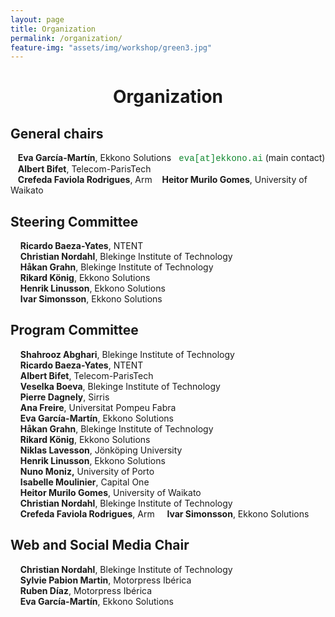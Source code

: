 ```yaml
---
layout: page
title: Organization
permalink: /organization/
feature-img: "assets/img/workshop/green3.jpg"
---
```


<h1 style="text-align: center">Organization</h1>

## General chairs

&nbsp;&nbsp;&nbsp;**Eva García-Martín**, Ekkono Solutions
<span style="font-family:courier; color:#10872F">&nbsp;eva[at]ekkono.ai</span> (main contact)   
&nbsp;&nbsp;&nbsp;**Albert Bifet**, Telecom-ParisTech  
&nbsp;&nbsp;&nbsp;**Crefeda Faviola Rodrigues**,  Arm 
&nbsp;&nbsp;&nbsp;**Heitor Murilo Gomes**, University of Waikato  


## Steering Committee

&nbsp;&nbsp;&nbsp; **Ricardo Baeza-Yates**,
NTENT  
&nbsp;&nbsp;&nbsp; **Christian Nordahl**,
 Blekinge Institute of Technology  
&nbsp;&nbsp;&nbsp; **Håkan Grahn**,
Blekinge Institute of Technology  
&nbsp;&nbsp;&nbsp; **Rikard König**, Ekkono Solutions  
&nbsp;&nbsp;&nbsp; **Henrik Linusson**, Ekkono Solutions  
&nbsp;&nbsp;&nbsp; **Ivar Simonsson**, Ekkono Solutions  

## Program Committee

&nbsp;&nbsp;&nbsp; **Shahrooz Abghari**, Blekinge Institute of Technology  
&nbsp;&nbsp;&nbsp; **Ricardo Baeza-Yates**, NTENT  
&nbsp;&nbsp;&nbsp; **Albert Bifet**, Telecom-ParisTech   
&nbsp;&nbsp;&nbsp; **Veselka Boeva**, Blekinge Institute of Technology  
&nbsp;&nbsp;&nbsp; **Pierre Dagnely**, Sirris  
&nbsp;&nbsp;&nbsp; **Ana Freire**, Universitat Pompeu Fabra  
&nbsp;&nbsp;&nbsp; **Eva García-Martín**, Ekkono Solutions  
&nbsp;&nbsp;&nbsp; **Håkan Grahn**, Blekinge Institute of Technology  
&nbsp;&nbsp;&nbsp; **Rikard König**, Ekkono Solutions  
&nbsp;&nbsp;&nbsp; **Niklas Lavesson**, Jönköping University  
&nbsp;&nbsp;&nbsp; **Henrik Linusson**, Ekkono Solutions  
&nbsp;&nbsp;&nbsp; **Nuno Moniz,** University of Porto  
&nbsp;&nbsp;&nbsp; **Isabelle Moulinier**, Capital One  
&nbsp;&nbsp;&nbsp; **Heitor Murilo Gomes**, University of Waikato  
&nbsp;&nbsp;&nbsp; **Christian Nordahl**, Blekinge Institute of Technology  
&nbsp;&nbsp;&nbsp; **Crefeda Faviola Rodrigues**,  Arm
&nbsp;&nbsp;&nbsp; **Ivar Simonsson**,  Ekkono Solutions  


## Web and Social Media Chair
&nbsp;&nbsp;&nbsp; **Christian Nordahl**, Blekinge Institute of Technology  
&nbsp;&nbsp;&nbsp; **Sylvie Pabion Martin**, Motorpress Ibérica  
&nbsp;&nbsp;&nbsp; **Ruben Díaz**, Motorpress Ibérica  
&nbsp;&nbsp;&nbsp; **Eva García-Martín**, Ekkono Solutions
